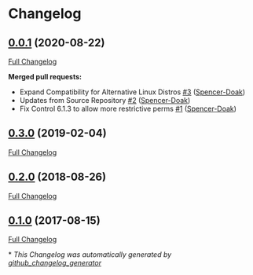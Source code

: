 # Changelog

## [0.0.1](https://github.com/Spencer-Doak/cis-dil-benchmark/tree/0.0.1) (2020-08-22)

[Full Changelog](https://github.com/Spencer-Doak/cis-dil-benchmark/compare/0.3.0...0.0.1)

**Merged pull requests:**

- Expand Compatibility for Alternative Linux Distros [\#3](https://github.com/Spencer-Doak/cis-dil-benchmark/pull/3) ([Spencer-Doak](https://github.com/Spencer-Doak))
- Updates from Source Repository [\#2](https://github.com/Spencer-Doak/cis-dil-benchmark/pull/2) ([Spencer-Doak](https://github.com/Spencer-Doak))
- Fix Control 6.1.3 to allow more restrictive perms [\#1](https://github.com/Spencer-Doak/cis-dil-benchmark/pull/1) ([Spencer-Doak](https://github.com/Spencer-Doak))

## [0.3.0](https://github.com/Spencer-Doak/cis-dil-benchmark/tree/0.3.0) (2019-02-04)

[Full Changelog](https://github.com/Spencer-Doak/cis-dil-benchmark/compare/0.2.0...0.3.0)

## [0.2.0](https://github.com/Spencer-Doak/cis-dil-benchmark/tree/0.2.0) (2018-08-26)

[Full Changelog](https://github.com/Spencer-Doak/cis-dil-benchmark/compare/0.1.0...0.2.0)

## [0.1.0](https://github.com/Spencer-Doak/cis-dil-benchmark/tree/0.1.0) (2017-08-15)

[Full Changelog](https://github.com/Spencer-Doak/cis-dil-benchmark/compare/7aa8ff2433d0f01591fedd2633af3883cfc81033...0.1.0)



\* *This Changelog was automatically generated by [github_changelog_generator](https://github.com/github-changelog-generator/github-changelog-generator)*
